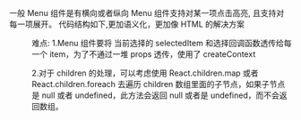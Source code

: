 <!--Menu组件的需求分析 -->

一般 Menu 组件是有横向或者纵向
Menu 组件支持对某一项点击高亮, 且支持对每一项展开。
代码结构如下,更加语义化，更加像 HTML 的解决方案

<Menu>
    <Menu.Item></Menu.Item>
    <Menu.Item>
    </Menu.Item>
    <Menu.Item>
    </Menu.Item>
</Menu.Item>

难点:
1.Menu 组件要将 当前选择的 selectedItem 和选择回调函数透传给每一个 item，为了不通过一堆 props 透传，使用了 createContext

2.对于 children 的处理，可以考虑使用 React.children.map 或者 React.children.foreach 去遍历 children 数组里面的子节点，如果子节点是 null 或者 undefined，此方法会返回 null 或者是 undefined，而不会返回数组。
